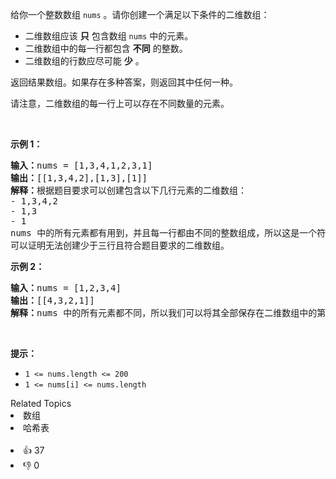 <p>给你一个整数数组 <code>nums</code> 。请你创建一个满足以下条件的二维数组：</p>

<ul> 
 <li>二维数组应该 <strong>只</strong> 包含数组 <code>nums</code> 中的元素。</li> 
 <li>二维数组中的每一行都包含 <strong>不同</strong> 的整数。</li> 
 <li>二维数组的行数应尽可能 <strong>少</strong> 。</li> 
</ul>

<p>返回结果数组。如果存在多种答案，则返回其中任何一种。</p>

<p>请注意，二维数组的每一行上可以存在不同数量的元素。</p>

<p>&nbsp;</p>

<p><strong>示例 1：</strong></p>

<pre><strong>输入：</strong>nums = [1,3,4,1,2,3,1]
<strong>输出：</strong>[[1,3,4,2],[1,3],[1]]
<strong>解释：</strong>根据题目要求可以创建包含以下几行元素的二维数组：
- 1,3,4,2
- 1,3
- 1
nums 中的所有元素都有用到，并且每一行都由不同的整数组成，所以这是一个符合题目要求的答案。
可以证明无法创建少于三行且符合题目要求的二维数组。</pre>

<p><strong>示例 2：</strong></p>

<pre><strong>输入：</strong>nums = [1,2,3,4]
<strong>输出：</strong>[[4,3,2,1]]
<strong>解释：</strong>nums 中的所有元素都不同，所以我们可以将其全部保存在二维数组中的第一行。
</pre>

<p>&nbsp;</p>

<p><strong>提示：</strong></p>

<ul> 
 <li><code>1 &lt;= nums.length &lt;= 200</code></li> 
 <li><code>1 &lt;= nums[i] &lt;= nums.length</code></li> 
</ul>

<div><div>Related Topics</div><div><li>数组</li><li>哈希表</li></div></div><br><div><li>👍 37</li><li>👎 0</li></div>